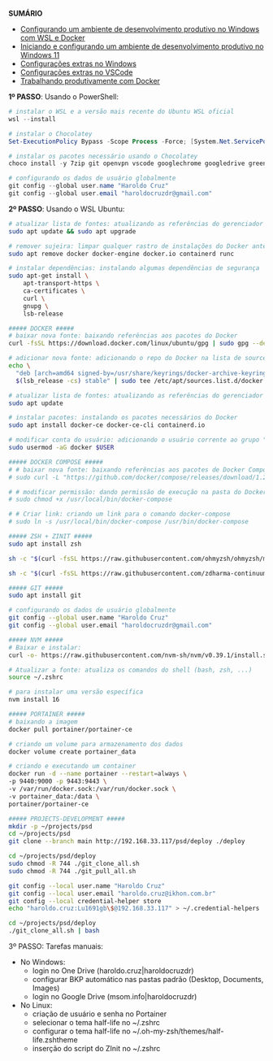 
**SUMÁRIO**

- [Configurando um ambiente de desenvolvimento produtivo no Windows com WSL e Docker](w11-01-wsl-instalar.md)
- [Iniciando e configurando um ambiente de desenvolvimento produtivo no Windows 11](w11-02-dev-env-quickstart.md)
- [Configurações extras no Windows](w11-03-terminal.md)
- [Configurações extras no VSCode](w11-04-vscode-config-quickstart.md)
- [Trabalhando produtivamente com Docker](wsl-01-docker.md)

**1º PASSO**: Usando o PowerShell:
```PowerShell
# instalar o WSL e a versão mais recente do Ubuntu WSL oficial
wsl --install

# instalar o Chocolatey
Set-ExecutionPolicy Bypass -Scope Process -Force; [System.Net.ServicePointManager]::SecurityProtocol = [System.Net.ServicePointManager]::SecurityProtocol -bor 3072; iex ((New-Object System.Net.WebClient).DownloadString('https://community.chocolatey.org/install.ps1'))

# instalar os pacotes necessário usando o Chocolatey
choco install -y 7zip git openvpn vscode googlechrome googledrive greenshot obs-studio obs-virtualcam obs-move-transition office365proplus --params '/Language=pt-br' foxitreader winrar rainmeter rocketdock

# configurando os dados de usuário globalmente
git config --global user.name "Haroldo Cruz"
git config --global user.email "haroldocruzdr@gmail.com"
```

**2º PASSO**: Usando o WSL Ubuntu:
```bash
# atualizar lista de fontes: atualizando as referências do gerenciador de pacotes novamente
sudo apt update && sudo apt upgrade

# remover sujeira: limpar qualquer rastro de instalações do Docker anteriores
sudo apt remove docker docker-engine docker.io containerd runc

# instalar dependências: instalando algumas dependências de segurança
sudo apt-get install \
    apt-transport-https \
    ca-certificates \
    curl \
    gnupg \
    lsb-release

##### DOCKER #####
# baixar nova fonte: baixando referências aos pacotes do Docker
curl -fsSL https://download.docker.com/linux/ubuntu/gpg | sudo gpg --dearmor -o /usr/share/keyrings/docker-archive-keyring.gpg

# adicionar nova fonte: adicionando o repo do Docker na lista de sources do Ubuntu
echo \
  "deb [arch=amd64 signed-by=/usr/share/keyrings/docker-archive-keyring.gpg] https://download.docker.com/linux/ubuntu \
  $(lsb_release -cs) stable" | sudo tee /etc/apt/sources.list.d/docker.list > /dev/null
```
```sh
# atualizar lista de fontes: atualizando as referências do gerenciador de pacotes novamente
sudo apt update

# instalar pacotes: instalando os pacotes necessários do Docker
sudo apt install docker-ce docker-ce-cli containerd.io

# modificar conta do usuário: adicionando o usuário corrente ao grupo "docker"
sudo usermod -aG docker $USER

##### DOCKER COMPOSE #####
# # baixar nova fonte: baixando referências aos pacotes de Docker Compose
# sudo curl -L "https://github.com/docker/compose/releases/download/1.29.1/docker-compose-$(uname -s)-$(uname -m)" -o /usr/local/bin/docker-compose

# # modificar permissão: dando permissão de execução na pasta do Docker Compose
# sudo chmod +x /usr/local/bin/docker-compose

# # Criar link: criando um link para o comando docker-compose
# sudo ln -s /usr/local/bin/docker-compose /usr/bin/docker-compose

##### ZSH + ZINIT #####
sudo apt install zsh

sh -c "$(curl -fsSL https://raw.githubusercontent.com/ohmyzsh/ohmyzsh/master/tools/install.sh)"

sh -c "$(curl -fsSL https://raw.githubusercontent.com/zdharma-continuum/zinit/HEAD/scripts/install.sh)"

##### GIT #####
sudo apt install git

# configurando os dados de usuário globalmente
git config --global user.name "Haroldo Cruz"
git config --global user.email "haroldocruzdr@gmail.com"

##### NVM #####
# Baixar e instalar:
curl -o- https://raw.githubusercontent.com/nvm-sh/nvm/v0.39.1/install.sh | bash

# Atualizar a fonte: atualiza os comandos do shell (bash, zsh, ...)
source ~/.zshrc

# para instalar uma versão específica
nvm install 16

##### PORTAINER #####
# baixando a imagem
docker pull portainer/portainer-ce

# criando um volume para armazenamento dos dados
docker volume create portainer_data

# criando e executando um container
docker run -d --name portainer --restart=always \
-p 9440:9000 -p 9443:9443 \
-v /var/run/docker.sock:/var/run/docker.sock \
-v portainer_data:/data \
portainer/portainer-ce

##### PROJECTS-DEVELOPMENT #####
mkdir -p ~/projects/psd
cd ~/projects/psd
git clone --branch main http://192.168.33.117/psd/deploy ./deploy

cd ~/projects/psd/deploy
sudo chmod -R 744 ./git_clone_all.sh
sudo chmod -R 744 ./git_pull_all.sh

git config --local user.name "Haroldo Cruz"
git config --local user.email "haroldo.cruz@ikhon.com.br"
git config --local credential-helper store
echo "haroldo.cruz:Lu1691gb\$@192.168.33.117" > ~/.credential-helpers

cd ~/projects/psd/deploy
./git_clone_all.sh | bash
```

3º PASSO: Tarefas manuais:
- No Windows:
  - login no One Drive (haroldo.cruz|haroldocruzdr)
  - configurar BKP automático nas pastas padrão (Desktop, Documents, Images)
  - login no Google Drive (msom.info|haroldocruzdr)
- No Linux:
  - criação de usuário e senha no Portainer
  - selecionar o tema half-life no ~/.zshrc
  - configurar o tema half-life no ~/.oh-my-zsh/themes/half-life.zshtheme
  - inserção do script do ZInit no ~/.zshrc